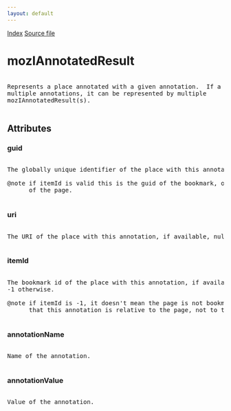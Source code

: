 ```yaml
---
layout: default
---
```

<div id='links'><a href="../index.html">Index</a>
<a href="http://dxr.mozilla.org/mozilla-central/source/toolkit/components/places/nsIAnnotationService.idl">Source file</a>
</div>

# mozIAnnotatedResult #
<pre>  
Represents a place annotated with a given annotation.  If a place has  
multiple annotations, it can be represented by multiple  
mozIAnnotatedResult(s).  
  
</pre>
## Attributes ##

### guid ###
<pre>  
The globally unique identifier of the place with this annotation.  
  
@note if itemId is valid this is the guid of the bookmark, otherwise  
      of the page.  
  
</pre>
### uri ###
<pre>  
The URI of the place with this annotation, if available, null otherwise.  
  
</pre>
### itemId ###
<pre>  
The bookmark id of the place with this annotation, if available,  
-1 otherwise.  
  
@note if itemId is -1, it doesn't mean the page is not bookmarked, just  
      that this annotation is relative to the page, not to the bookmark.  
  
</pre>
### annotationName ###
<pre>  
Name of the annotation.  
  
</pre>
### annotationValue ###
<pre>  
Value of the annotation.  
  
</pre>